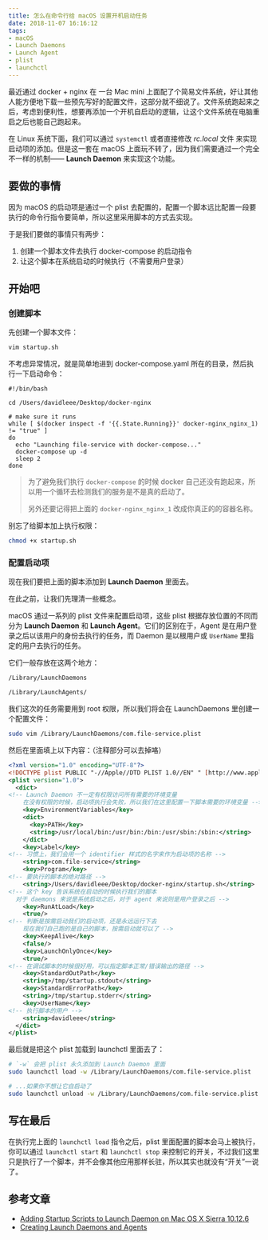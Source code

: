 ```yaml
---
title: 怎么在命令行给 macOS 设置开机启动任务
date: 2018-11-07 16:16:12
tags:
- macOS
- Launch Daemons
- Launch Agent
- plist
- launchctl
---
```


最近通过 docker + nginx 在 一台 Mac mini 上面配了个简易文件系统，好让其他人能方便地下载一些预先写好的配置文件，这部分就不细说了。文件系统跑起来之后，考虑到便利性，想要再添加一个开机自启动的逻辑，让这个文件系统在电脑重启之后也能自己跑起来。

在 Linux 系统下面，我们可以通过 `systemctl`  或者直接修改 *rc.local* 文件
来实现启动项的添加。但是这一套在 macOS 上面玩不转了，因为我们需要通过一个完全不一样的机制—— **Launch Daemon** 来实现这个功能。

<!--more-->

## 要做的事情
因为 macOS 的启动项是通过一个 plist 去配置的，配置一个脚本远比配置一段要执行的命令行指令要简单，所以这里采用脚本的方式去实现。

于是我们要做的事情只有两步：
1. 创建一个脚本文件去执行 docker-compose 的启动指令
2. 让这个脚本在系统启动的时候执行（不需要用户登录）

## 开始吧
### 创建脚本
先创建一个脚本文件：
```bash
vim startup.sh
```

不考虑异常情况，就是简单地进到 docker-compose.yaml 所在的目录，然后执行一下启动命令：
```shell
#!/bin/bash

cd /Users/davidleee/Desktop/docker-nginx

# make sure it runs
while [ $(docker inspect -f '{{.State.Running}}' docker-nginx_nginx_1) != "true" ]
do
  echo "Launching file-service with docker-compose..."
  docker-compose up -d
  sleep 2
done
```

> 为了避免我们执行 `docker-compose` 的时候 docker 自己还没有跑起来，所以用一个循环去检测我们的服务是不是真的启动了。
>
> 另外还要记得把上面的 `docker-nginx_nginx_1` 改成你真正的的容器名称。 

别忘了给脚本加上执行权限：

```bash
chmod +x startup.sh
```

### 配置启动项
现在我们要把上面的脚本添加到 **Launch Daemon** 里面去。

在此之前，让我们先理清一些概念。

macOS 通过一系列的 plist 文件来配置启动项，这些 plist 根据存放位置的不同而分为 **Launch Daemon** 和 **Launch Agent**。它们的区别在于，Agent 是在用户登录之后以该用户的身份去执行的任务，而 Daemon 是以根用户或 `UserName` 里指定的用户去执行的任务。

它们一般存放在这两个地方：
```bash
/Library/LaunchDaemons

/Library/LaunchAgents/
```

我们这次的任务需要用到 root 权限，所以我们将会在 LaunchDaemons 里创建一个配置文件：
```bash
sudo vim /Library/LaunchDaemons/com.file-service.plist
```

然后在里面填上以下内容：（注释部分可以去掉咯）
```xml
<?xml version="1.0" encoding="UTF-8"?>
<!DOCTYPE plist PUBLIC "-//Apple//DTD PLIST 1.0//EN" " [http://www.apple.com/DTDs/PropertyList-1.0.dtd](http://www.apple.com/DTDs/PropertyList-1.0.dtd) ">
<plist version="1.0">
  <dict>
<!-- Launch Daemon 不一定有权限访问所有需要的环境变量
	在没有权限的时候，启动项执行会失败，所以我们在这里配置一下脚本需要的环境变量 -->
    <key>EnvironmentVariables</key>
    <dict>
      <key>PATH</key>
      <string>/usr/local/bin:/usr/bin:/bin:/usr/sbin:/sbin:</string>
    </dict>
    <key>Label</key>
<!-- 习惯上，我们会用一个 identifier 样式的名字来作为启动项的名称 -->
    <string>com.file-service</string>
    <key>Program</key>
<!-- 要执行的脚本的绝对路径 -->
    <string>/Users/davidleee/Desktop/docker-nginx/startup.sh</string>
<!-- 这个 key 告诉系统在启动的时候执行我们的脚本
  对于 daemons 来说是系统启动之后，对于 agent 来说则是用户登录之后 -->
    <key>RunAtLoad</key>
    <true/>
<!-- 判断是按需启动我们的启动项，还是永远运行下去
	现在我们自己跑的是自己的脚本，按需启动就可以了 -->
    <key>KeepAlive</key>
    <false/>
    <key>LaunchOnlyOnce</key>        
    <true/>
<!-- 在调试脚本的时候很好用，可以指定脚本正常/错误输出的路径 -->
    <key>StandardOutPath</key>
    <string>/tmp/startup.stdout</string>
    <key>StandardErrorPath</key>
    <string>/tmp/startup.stderr</string>
    <key>UserName</key>
<!-- 执行脚本的用户 -->
    <string>davidleee</string>
  </dict>
</plist>
```

最后就是把这个 plist 加载到 launchctl 里面去了：
```bash
# `-w` 会把 plist 永久添加到 Launch Daemon 里面
sudo launchctl load -w /Library/LaunchDaemons/com.file-service.plist

# ...如果你不想让它自启动了
sudo launchctl unload -w /Library/LaunchDaemons/com.file-service.plist
```

## 写在最后
在执行完上面的 `launchctl load` 指令之后，plist 里面配置的脚本会马上被执行，你可以通过 `launchctl start` 和 `launchctl stop` 来控制它的开关，不过我们这里只是执行了一个脚本，并不会像其他应用那样长驻，所以其实也就没有“开关”一说了。

## 参考文章
* [Adding Startup Scripts to Launch Daemon on Mac OS X Sierra 10.12.6](https://medium.com/@fahimhossain_16989/adding-startup-scripts-to-launch-daemon-on-mac-os-x-sierra-10-12-6-7e0318c74de1)
* [Creating Launch Daemons and Agents](https://developer.apple.com/library/archive/documentation/MacOSX/Conceptual/BPSystemStartup/Chapters/CreatingLaunchdJobs.html)
